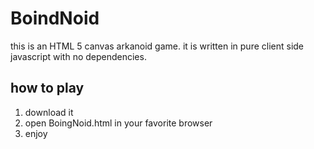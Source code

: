 # BoindNoid

this is an HTML 5 canvas arkanoid game.
it is written in pure client side javascript with no dependencies.

## how to play

1. download it
2. open BoingNoid.html in your favorite browser
3. enjoy
